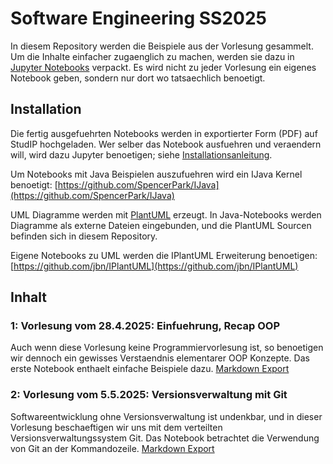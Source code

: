 # Software Engineering SS2025

In diesem Repository werden die Beispiele aus der Vorlesung gesammelt. Um
die Inhalte einfacher zugaenglich zu machen, werden sie dazu in [Jupyter
Notebooks](https://jupyter.org/) verpackt. Es wird nicht zu jeder Vorlesung
ein eigenes Notebook geben, sondern nur dort wo tatsaechlich benoetigt.


## Installation

Die fertig ausgefuehrten Notebooks werden in exportierter Form (PDF) auf
StudIP hochgeladen. Wer selber das Notebook ausfuehren und veraendern will,
wird dazu Jupyter benoetigen; siehe
[Installationsanleitung](https://jupyter.org/install).

Um Notebooks mit Java Beispielen auszufuehren wird ein IJava Kernel
benoetigt: [https://github.com/SpencerPark/IJava](https://github.com/SpencerPark/IJava)

UML Diagramme werden mit [PlantUML](https://plantuml.com/) erzeugt. In
Java-Notebooks werden Diagramme als externe Dateien eingebunden, und die
PlantUML Sourcen befinden sich in diesem Repository.

Eigene Notebooks zu UML werden die IPlantUML Erweiterung benoetigen:
[https://github.com/jbn/IPlantUML](https://github.com/jbn/IPlantUML)


## Inhalt

### 1: Vorlesung vom 28.4.2025: Einfuehrung, Recap OOP

Auch wenn diese Vorlesung keine Programmiervorlesung ist, so benoetigen wir
dennoch ein gewisses Verstaendnis elementarer OOP Konzepte. Das erste Notebook
enthaelt einfache Beispiele dazu. [Markdown Export](rendered/1%20Einführung%20in%20OOP.md)


### 2: Vorlesung vom 5.5.2025: Versionsverwaltung mit Git

Softwareentwicklung ohne Versionsverwaltung ist undenkbar, und in dieser
Vorlesung beschaeftigen wir uns mit dem verteilten Versionsverwaltungssystem
Git. Das Notebook betrachtet die Verwendung von Git an der Kommandozeile. [Markdown Export](rendered/2%20Versionskontrolle.md)


